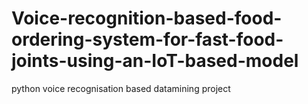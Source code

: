 # Voice-recognition-based-food-ordering-system-for-fast-food-joints-using-an-IoT-based-model
python voice recognisation based datamining project
